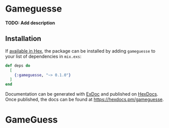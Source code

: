 # Gameguesse

**TODO: Add description**

## Installation

If [available in Hex](https://hex.pm/docs/publish), the package can be installed
by adding `gameguesse` to your list of dependencies in `mix.exs`:

```elixir
def deps do
  [
    {:gameguesse, "~> 0.1.0"}
  ]
end
```

Documentation can be generated with [ExDoc](https://github.com/elixir-lang/ex_doc)
and published on [HexDocs](https://hexdocs.pm). Once published, the docs can
be found at <https://hexdocs.pm/gameguesse>.

# GameGuess
